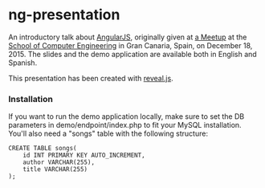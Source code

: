 # ng-presentation

An introductory talk about [AngularJS](https://angularjs.org/), originally given at
[a Meetup](http://www.meetup.com/es/Gran-Canaria-JavaScript-Community/events/227434180/?eventId=227434180)
at the [School of Computer Engineering](http://www.eii.ulpgc.es/) in Gran Canaria, Spain, on December 18, 2015.
The slides and the demo application are available both in English and Spanish.

This presentation has been created with [reveal.js](http://lab.hakim.se/reveal-js/).

### Installation

If you want to run the demo application locally, make sure to set the DB parameters in demo/endpoint/index.php to fit
your MySQL installation. You'll also need a "songs" table with the following structure:

    CREATE TABLE songs(
	    id INT PRIMARY KEY AUTO_INCREMENT,
        author VARCHAR(255),
        title VARCHAR(255)
    );
